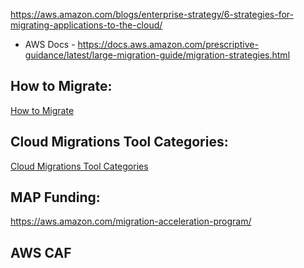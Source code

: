 https://aws.amazon.com/blogs/enterprise-strategy/6-strategies-for-migrating-applications-to-the-cloud/
- AWS Docs - https://docs.aws.amazon.com/prescriptive-guidance/latest/large-migration-guide/migration-strategies.html

## How to Migrate:
[How to Migrate](https://aws.amazon.com/cloud-migration/how-to-migrate/)

## Cloud Migrations Tool Categories:
[Cloud Migrations Tool Categories](https://aws.amazon.com/products/migration-and-transfer/)

## MAP Funding: 
https://aws.amazon.com/migration-acceleration-program/

## AWS CAF
